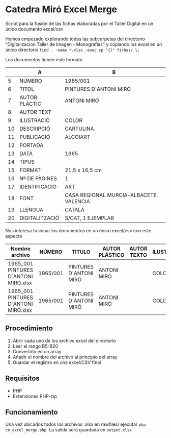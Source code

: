 # Catedra Miró Excel Merge
Script para la fusión de las fichas elaboradas por el Taller Digital en
un único documento excel/csv

Hemos empezado explorando todas las subcarpetas del directorio "Digitalizacion
Taller de Imagen - Monografias" y copiando los excel en un único directorio
  ```find . -name *.xlsx -exec cp "{}" fichas/ \;```

Los documentos tienen este formato

| | A | B |
|---|---|---|
| 5 | NÚMERO | 1965/001 |
| 6 | TITOL | PINTURES D´ANTONI MIRÓ |
| 7 | AUTOR PLÀCTIC | ANTONI MIRÓ |
| 8 | AUTOR TEXT |  |
| 9 | ILUSTRACIÓ | COLOR |
| 10 | DESCRIPCIÓ | CARTULINA |
| 11 | PUBLICACIÓ | ALCOIART |
| 12 | PORTADA |  |
| 13 | DATA | 1965 |
| 14 | TIPUS |  |
| 15 | FORMAT | 21,5 x 16,5 cm |
| 16 | Nº DE PÀGINES	 | 1 |
| 17 | IDENTIFICACIÓ	 | ART |
| 18 | FONT	 | CASA REGIONAL MURCIA-ALBACETE, VALENCIA |
| 19 | LLENGUA	 | CATALÀ |
| 20 | DIGITALITZACIÓ	 | S/CAT, 1 EJEMPLAR |

Nos interesa fusionar los documentos en un único excel/csv con este aspecto

| Nombre archivo | NÚMERO | TITULO | AUTOR PLÁSTICO | AUTOR TEXTO | ILUSTRACIÓN | ... |
|----------------|--------|--------|----------------|-------------|-------------|-----|
|1965_001 PINTURES D´ANTONI MIRÓ.xlsx | 1965/001 | PINTURES D´ANTONI MIRÓ | ANTONI MIRÓ |  |COLOR | ... |
|1965_001 PINTURES D´ANTONI MIRÓ.xlsx | 1965/001 | PINTURES D´ANTONI MIRÓ | ANTONI MIRÓ |  |COLOR | ... |

## Procedimiento
1. Abrir cada uno de los archivo excel del directorio
1. Leer el rango B5-B20
1. Convertirlo en un array
1. Añadir el nombre del archivo al principio del array
1. Guardar el registro en una excel/CSV final

## Requisitos
- PHP
- Extensiones PHP-zip

## Funcionamiento
Una vez ubicados todos los archivos .xlsx en rawfiles/ ejecutar
```php cm_excel_merge.php```. La salida será guardada en ```output.xlsx```
